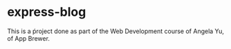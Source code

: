# express-blog
This is a ṕroject done as part of the Web Development course of Angela Yu, of App Brewer. 
